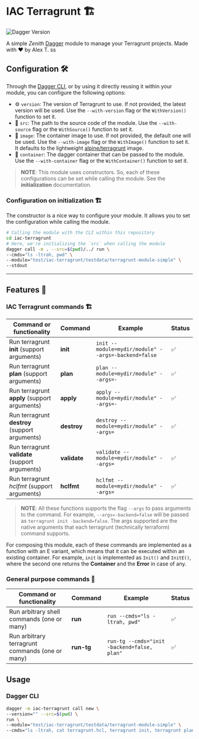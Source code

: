 # IAC Terragrunt 🏗️

![Dagger Version](https://img.shields.io/badge/dagger%20version-%3E=0.9.5-0f0f19.svg?style=flat-square)


A simple _Zenith_ [Dagger](https://dagger.io) module to manage your Terragrunt projects. Made with ❤️ by Alex T.
ss

## Configuration 🛠️

Through the [Dagger CLI](https://docs.dagger.io/cli/465058/install), or by using it directly reusing it within your module, you can configure the following options:

* ⚙️ `version`: The version of Terragrunt to use. If not provided, the latest version will be used. Use the `--with-version` flag or the `WithVersion()` function to set it.
* 📁 `src`: The path to the source code of the module. Use the `--with-source` flag or the `WithSource()` function to set it.
* 🐳 `image`: The container image to use. If not provided, the default one will be used. Use the `--with-image` flag or the `WithImage()` function to set it. It defaults to the lightweight [alpine/terragrunt](https://hub.docker.com/r/alpine/terragrunt) image.
* 🚢 `container`: The dagger container that can be passed to the module. Use the `--with-container` flag or the `WithContainer()` function to set it.

>**NOTE**: This module uses constructors. So, each of these configurations can be set while calling the module. See the **initialization** documentation.

### Configuration on initialization 🏗️

The constructor is a nice way to configure your module. It allows you to set the configuration while calling the module.

```bash
# Calling the module with the CLI within this repository
cd iac-terragrunt
# Here, we're initializing the `src` when calling the module
dagger call -m . --src=$(pwd)/../ run \
--cmds="ls -ltrah, pwd" \
--module="test/iac-terragrunt/testdata/terragrunt-module-simple" \
--stdout
````

---

## Features 🎨

### IAC Terragrunt commands 🏗️

| Command or functionality                        | Command      | Example                                             | Status |
|-------------------------------------------------|--------------|-----------------------------------------------------|--------|
| Run terragrunt **init** (support arguments)     | **init**     | `init --module=mydir/module" --args=-backend=false` | ✅      |
| Run terragrunt **plan** (support arguments)     | **plan**     | `plan --module=mydir/module" --args=-`              | ✅      |
| Run terragrunt **apply** (support arguments)    | **apply**    | `apply --module=mydir/module" --args=-`             | ✅      |
| Run terragrunt **destroy** (support arguments)  | **destroy**  | `destroy --module=mydir/module" --args=`            | ✅      |
| Run terragrunt **validate** (support arguments) | **validate** | `validate --module=mydir/module" --args=`           | ✅      |
| Run terragrunt _hclfmt_ (support arguments)     | **hclfmt**   | `hclfmt --module=mydir/module" --args=`             | ✅      |
>**NOTE**: All these functions supports the flag `--args` to pass arguments to the command. For example, `--args=-backend=false` will be passed as `terragrunt init -backend=false`. The args supported are the native arguments that each terragrunt (technically terraform) command supports.

For composing this module, each of these commands are implemented as a function with an E variant, which means that it can be executed within an existing container. For example, `init` is implemented as `Init()` and `InitE()`, where the second one returns the **Container** and the **Error** in case of any.


### General purpose commands 📜

| Command or functionality                        | Command      | Example                                             | Status |
|-------------------------------------------------|--------------|-----------------------------------------------------|--------|
| Run arbitrary shell commands (one or many)      | **run**      | `run --cmds="ls -ltrah, pwd"`                       | ✅      |
| Run arbitrary terragrunt commands (one or many) | **run-tg**   | `run-tg --cmds="init -backend=false, plan"`         | ✅      |


## Usage

### Dagger CLI

```sh
dagger -m iac-terragrunt call new \
--version="" --src=$(pwd) \
run \
--module="test/iac-terragrunt/testdata/terragrunt-module-simple" \
--cmds="ls -ltrah, cat terragrunt.hcl, terragrunt init, terragrunt plan"
```
